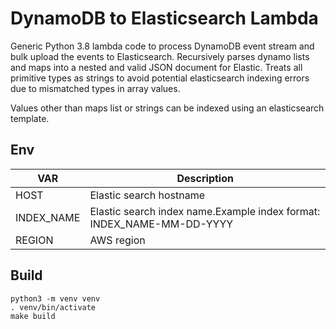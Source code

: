 # DynamoDB to Elasticsearch Lambda

Generic Python 3.8 lambda code to process DynamoDB event stream and bulk upload the events to Elasticsearch. Recursively parses dynamo lists and maps into a nested and valid JSON document for Elastic. Treats all primitive types as strings to avoid potential elasticsearch indexing errors due to mismatched types in array values.

Values other than maps list or strings can be indexed using an elasticsearch template.

## Env 

| VAR | Description |
|---|---|
| HOST | Elastic search hostname |
| INDEX_NAME | Elastic search index name.Example index format: INDEX_NAME-MM-DD-YYYY |
| REGION | AWS region |

## Build

```
python3 -m venv venv
. venv/bin/activate
make build
```